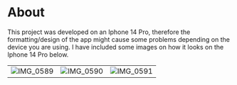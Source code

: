 
# About

This project was developed on an Iphone 14 Pro, therefore the formatting/design of the app might cause some problems depending on the device you are using. I have included some images on how it looks on the Iphone 14 Pro below.


|  |  |  |
| ------------- | ------------- | ------------- |
| ![IMG_0589](https://github.com/00Wrulf/tddc73projectrn/assets/57657567/183cd652-2d13-4fbe-a934-8c5b34edce95) | ![IMG_0590](https://github.com/00Wrulf/tddc73projectrn/assets/57657567/84efc209-2958-4f78-ba36-faf66bf954c0) | ![IMG_0591](https://github.com/00Wrulf/tddc73projectrn/assets/57657567/f9642ad1-9d51-4e76-a4bc-88e3d3b1140f) |
